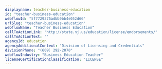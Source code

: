 ```yaml
---
displayname: teacher-business-education
id: "teacher-business-education"
webflowId: "5f7729375adbb9bb4e052d66"
urlSlug: "teacher-business-education"
webflowName: "Teacher Business Education"
callToActionLink: "http://state.nj.us/education/license/endorsements/"
callToActionText: ""
agencyId: education
agencyAdditionalContext: "Division of Licensing and Credentials"
divisionPhone: "(609) 292-2070"
webflowIndustry: "Business Education Teacher"
licenseCertificationClassification: "LICENSE"
---
```

